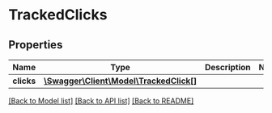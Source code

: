 # TrackedClicks

## Properties
Name | Type | Description | Notes
------------ | ------------- | ------------- | -------------
**clicks** | [**\Swagger\Client\Model\TrackedClick[]**](TrackedClick.md) |  | 

[[Back to Model list]](../README.md#documentation-for-models) [[Back to API list]](../README.md#documentation-for-api-endpoints) [[Back to README]](../README.md)



